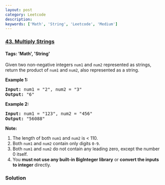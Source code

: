 ```yaml
---
layout: post
category: Leetcode
description: 
keywords: ['Math', 'String', 'Leetcode', 'Medium']
---
```

### [43. Multiply Strings](https://leetcode.com/problems/multiply-strings)

#### Tags: 'Math', 'String'

<div class="content__u3I1 question-content__JfgR"><div><p>Given two non-negative integers <code>num1</code> and <code>num2</code> represented as strings, return the product of <code>num1</code> and <code>num2</code>, also represented as a string.</p>
<p><strong>Example 1:</strong></p>
<pre><strong>Input:</strong> num1 = "2", num2 = "3"
<strong>Output:</strong> "6"</pre>
<p><strong>Example 2:</strong></p>
<pre><strong>Input:</strong> num1 = "123", num2 = "456"
<strong>Output:</strong> "56088"
</pre>
<p><strong>Note:</strong></p>
<ol>
<li>The length of both <code>num1</code> and <code>num2</code> is &lt; 110.</li>
<li>Both <code>num1</code> and <code>num2</code> contain only digits <code>0-9</code>.</li>
<li>Both <code>num1</code> and <code>num2</code> do not contain any leading zero, except the number 0 itself.</li>
<li>You <strong>must not use any built-in BigInteger library</strong> or <strong>convert the inputs to integer</strong> directly.</li>
</ol>
</div></div>

### Solution
